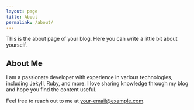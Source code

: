 ```yaml
---
layout: page
title: About
permalink: /about/
---
```


This is the about page of your blog. Here you can write a little bit about yourself.

## About Me

I am a passionate developer with experience in various technologies, including Jekyll, Ruby, and more. I love sharing knowledge through my blog and hope you find the content useful.

Feel free to reach out to me at [your-email@example.com](mailto:your-email@example.com).
